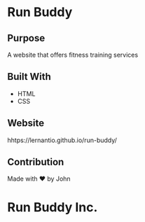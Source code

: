 # Run Buddy

## Purpose
A website that offers fitness training services

## Built With
* HTML
* CSS

## Website
hhtps://lernantio.github.io/run-buddy/

## Contribution
Made with ❤ by John 

# Run Buddy Inc.